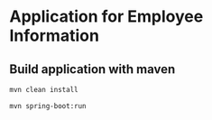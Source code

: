 # Application for Employee Information

## Build application with maven

```Bash
mvn clean install
```

```Bash
mvn spring-boot:run
```